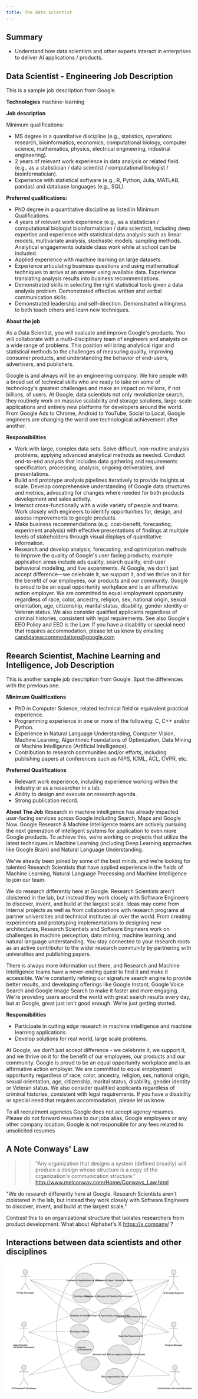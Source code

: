 ```yaml
---
title: The data scientist
---
```

## Summary
  
* Understand how data scientists and other experts interact in enterprises to deliver AI applications / products. 

## Data Scientist - Engineering Job Description
This is a sample job description from Google. 

**Technologies**
machine-learning

**Job description**

Minimum qualifications:

* MS degree in a quantitative discipline (e.g., statistics, operations research, bioinformatics, economics, computational biology, computer science, mathematics, physics, electrical engineering, industrial engineering).
* 2 years of relevant work experience in data analysis or related field. (e.g., as a statistician / data scientist / computational biologist / bioinformatician).
* Experience with statistical software (e.g., R, Python, Julia, MATLAB, pandas) and database languages (e.g., SQL).

**Preferred qualifications:**

* PhD degree in a quantitative discipline as listed in Minimum Qualifications.
* 4 years of relevant work experience (e.g., as a statistician / computational biologist bioinformatician / data scientist), including deep expertise and experience with statistical data analysis such as linear models, multivariate analysis, stochastic models, sampling methods. Analytical engagements outside class work while at school can be included.
* Applied experience with machine learning on large datasets.
* Experience articulating business questions and using mathematical techniques to arrive at an answer using available data. Experience translating analysis results into business recommendations.
* Demonstrated skills in selecting the right statistical tools given a data analysis problem. Demonstrated effective written and verbal communication skills.
* Demonstrated leadership and self-direction. Demonstrated willingness to both teach others and learn new techniques.

**About the job**

As a Data Scientist, you will evaluate and improve Google's products. You will collaborate with a multi-disciplinary team of engineers and analysts on a wide range of problems. This position will bring analytical rigor and statistical methods to the challenges of measuring quality, improving consumer products, and understanding the behavior of end-users, advertisers, and publishers.

Google is and always will be an engineering company. We hire people with a broad set of technical skills who are ready to take on some of technology's greatest challenges and make an impact on millions, if not billions, of users. At Google, data scientists not only revolutionize search, they routinely work on massive scalability and storage solutions, large-scale applications and entirely new platforms for developers around the world. From Google Ads to Chrome, Android to YouTube, Social to Local, Google engineers are changing the world one technological achievement after another.

**Responsibilities**

* Work with large, complex data sets. Solve difficult, non-routine analysis problems, applying advanced analytical methods as needed. Conduct end-to-end analysis that includes data gathering and requirements specification, processing, analysis, ongoing deliverables, and presentations.
* Build and prototype analysis pipelines iteratively to provide insights at scale. Develop comprehensive understanding of Google data structures and metrics, advocating for changes where needed for both products development and sales activity.
* Interact cross-functionally with a wide variety of people and teams. Work closely with engineers to identify opportunities for, design, and assess improvements to google products.
* Make business recommendations (e.g. cost-benefit, forecasting, experiment analysis) with effective presentations of findings at multiple levels of stakeholders through visual displays of quantitative information.
* Research and develop analysis, forecasting, and optimization methods to improve the quality of Google's user facing products; example application areas include ads quality, search quality, end-user behavioral modeling, and live experiments.
At Google, we don’t just accept difference—we celebrate it, we support it, and we thrive on it for the benefit of our employees, our products and our community. Google is proud to be an equal opportunity workplace and is an affirmative action employer. We are committed to equal employment opportunity regardless of race, color, ancestry, religion, sex, national origin, sexual orientation, age, citizenship, marital status, disability, gender identity or Veteran status. We also consider qualified applicants regardless of criminal histories, consistent with legal requirements. See also Google's EEO Policy and EEO is the Law. If you have a disability or special need that requires accommodation, please let us know by emailing candidateaccommodations@google.com

## Reearch Scientist, Machine Learning and Intelligence,  Job Description

This is another sample job description from Google. Spot the differences with the previous one. 

**Minimum Qualifications**

* PhD in Computer Science, related technical field or equivalent practical experience.
* Programming experience in one or more of the following: C, C++ and/or Python.
* Experience in Natural Language Understanding, Computer Vision, Machine Learning, Algorithmic Foundations of Optimization, Data Mining or Machine Intelligence (Artificial Intelligence).
* Contribution to research communities and/or efforts, including publishing papers at conferences such as NIPS, ICML, ACL, CVPR, etc.

**Preferred Qualifications**
* Relevant work experience, including experience working within the industry or as a researcher in a lab.
* Ability to design and execute on research agenda.
* Strong publication record.

**About The Job**
Research in machine intelligence has already impacted user-facing services across Google including Search, Maps and Google Now. Google Research & Machine Intelligence teams are actively pursuing the next generation of intelligent systems for application to even more Google products. To achieve this, we’re working on projects that utilize the latest techniques in Machine Learning (including Deep Learning approaches like Google Brain) and Natural Language Understanding.

We’ve already been joined by some of the best minds, and we’re looking for talented Research Scientists that have applied experience in the fields of Machine Learning, Natural Language Processing and Machine Intelligence to join our team.

We do research differently here at Google. Research Scientists aren't cloistered in the lab, but instead they work closely with Software Engineers to discover, invent, and build at the largest scale. Ideas may come from internal projects as well as from collaborations with research programs at partner universities and technical institutes all over the world. From creating experiments and prototyping implementations to designing new architectures, Research Scientists and Software Engineers work on challenges in machine perception, data mining, machine learning, and natural language understanding. You stay connected to your research roots as an active contributor to the wider research community by partnering with universities and publishing papers.

There is always more information out there, and Research and Machine Intelligence teams have a never-ending quest to find it and make it accessible. We're constantly refining our signature search engine to provide better results, and developing offerings like Google Instant, Google Voice Search and Google Image Search to make it faster and more engaging. We're providing users around the world with great search results every day, but at Google, great just isn't good enough. We're just getting started.

**Responsibilities**

* Participate in cutting edge research in machine intelligence and machine learning applications.
* Develop solutions for real world, large scale problems.

At Google, we don’t just accept difference - we celebrate it, we support it, and we thrive on it for the benefit of our employees, our products and our community. Google is proud to be an equal opportunity workplace and is an affirmative action employer. We are committed to equal employment opportunity regardless of race, color, ancestry, religion, sex, national origin, sexual orientation, age, citizenship, marital status, disability, gender identity or Veteran status. We also consider qualified applicants regardless of criminal histories, consistent with legal requirements. If you have a disability or special need that requires accommodation, please let us know.

To all recruitment agencies Google does not accept agency resumes. Please do not forward resumes to our jobs alias, Google employees or any other company location. Google is not responsible for any fees related to unsolicited resumes

## A Note Conways' Law
>>"Any organization that designs a system (defined broadly) will produce a design whose structure is a copy of the organization's communication structure." http://www.melconway.com/Home/Conways_Law.html

"We do research differently here at Google. Research Scientists aren't cloistered in the lab, but instead they work closely with Software Engineers to discover, invent, and build at the largest scale."

Contrast this to an organizational structure that isolates researchers from product development.  What about Alphabet's X https://x.company/ ?

## Interactions between data scientists and other disciplines

![Data scientists and other actors](images/acumos-actors.svg)
